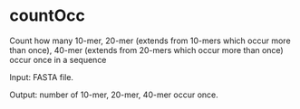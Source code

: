 countOcc
========

Count how many 10-mer, 20-mer (extends from 10-mers which occur more than once), 40-mer (extends from 20-mers which occur more than once) occur once in a sequence

Input: FASTA file.

Output: number of 10-mer, 20-mer, 40-mer occur once.
